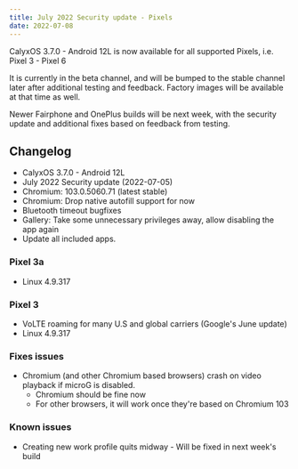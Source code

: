 ```yaml
---
title: July 2022 Security update - Pixels
date: 2022-07-08
---
```


CalyxOS 3.7.0 - Android 12L  is now available for all supported Pixels, i.e. Pixel 3 - Pixel 6

It is currently in the beta channel, and will be bumped to the stable channel later after additional testing and feedback. Factory images will be available at that time as well.

Newer Fairphone and OnePlus builds will be next week, with the security update and additional fixes based on feedback from testing.

## Changelog
* CalyxOS 3.7.0 - Android 12L
* July 2022 Security update (2022-07-05)
* Chromium: 103.0.5060.71 (latest stable)
* Chromium: Drop native autofill support for now
* Bluetooth timeout bugfixes
* Gallery: Take some unnecessary privileges away, allow disabling the app again
* Update all included apps.

### Pixel 3a
* Linux 4.9.317

### Pixel 3
* VoLTE roaming for many U.S and global carriers (Google's June update)
* Linux 4.9.317

### Fixes issues
* Chromium (and other Chromium based browsers) crash on video playback if microG is disabled.
  * Chromium should be fine now
  * For other browsers, it will work once they're based on Chromium 103 

### Known issues
* Creating new work profile quits midway - Will be fixed in next week's build

